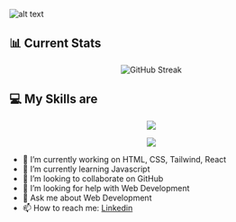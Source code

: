 ![alt text](https://media.licdn.com/dms/image/D5616AQFO4WS3l_W4gA/profile-displaybackgroundimage-shrink_350_1400/0/1684094906130?e=1707350400&v=beta&t=qIEfC2L0D38pORZCNTWdm0IX4b9VprleAqUd0DsG5YU)


## 📊 Current Stats
<p align="center">
  <img src="https://github-readme-streak-stats.herokuapp.com?user=bishaldofo&theme=chartreuse-dark&border_radius=10&date_format=j%20M%5B%20Y%5D" alt="GitHub Streak">
</p>


## 💻 My Skills are
<p align="center">
    <img src="https://skillicons.dev/icons?i=html,css,materialui,tailwind,bootstrap,jquery,js,react,wordpress" />
</p>
<p align="center">
    <img src="https://skillicons.dev/icons?i=git,github,firebase,mongodb,express,nodejs,netlify,vercel,vite,vscode" />
</p>

- 🔭 I’m currently working on HTML, CSS, Tailwind, React
- 🌱 I’m currently learning Javascript
- 👯 I’m looking to collaborate on GitHub
- 🤔 I’m looking for help with Web Development
- 💬 Ask me about Web Development
- 📫 How to reach me: [Linkedin](https://www.linkedin.com/in/bishaldofo)
